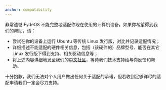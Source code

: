 ```yaml
---
anchor: compatibility
---
```

非常遗憾 FydeOS 不能完整地适配你现在使用的计算机设备。如果你希望得到我们的帮助，请：

 - 尝试在你的设备上运行 Ubuntu 等传统 Linux 发行版，对比并记录适配情况；
 - 详细描述不能适配的硬件相关信息，包括（该硬件的）品牌型号、能否在其它 Linux 发行版下得到支持、相关驱动信息等；
 - 将上述内容详细地发至我们的[中文社区](https://fydeos.com/community/)，等待我们技术支持给与你反馈和帮助。

十分抱歉，我们无法对个人用户做出任何关于适配的承诺，但若收到足够详尽的适配申请我们一定会尽力支持。
